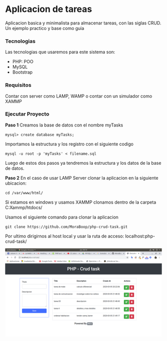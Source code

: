 # Aplicacion de tareas
Aplicacion basica y minimalista para almacenar tareas, con las siglas CRUD. Un ejemplo practico y base como guia

### Tecnologias
Las tecnologias que usaremos para este sistema son:

* PHP: POO
* MySQL
* Bootstrap

### Requisitos 
Contar con server como LAMP, WAMP o contar con un simulador como XAMMP

### Ejecutar Proyecto

**Paso 1**
Creamos la base de datos con el nombre myTasks
```
mysql> create database myTasks;
```

Importamos la estructura y los registro con el siguiente codigo
```
mysql -u root -p 'myTasks' < filename.sql
```

Luego de estos dos pasos ya tendremos la estructura y los datos de la base de datos.

**Paso 2**
En el caso de usar LAMP Server clonar la aplicacion en la siguiente ubicacion:
```
cd /var/www/html/
```

Si estamos en windows y usamos XAMMP clonamos dentro de la carpeta C:Xammp/htdocs/

Usamos el siguiente comando para clonar la aplicacion

```
git clone https://github.com/MoraBoop/php-crud-task.git
```

Por ultimo dirigirnos al host local y usar la ruta de acceso: localhost:php-crud-task/

![CRUD](cap.png)
